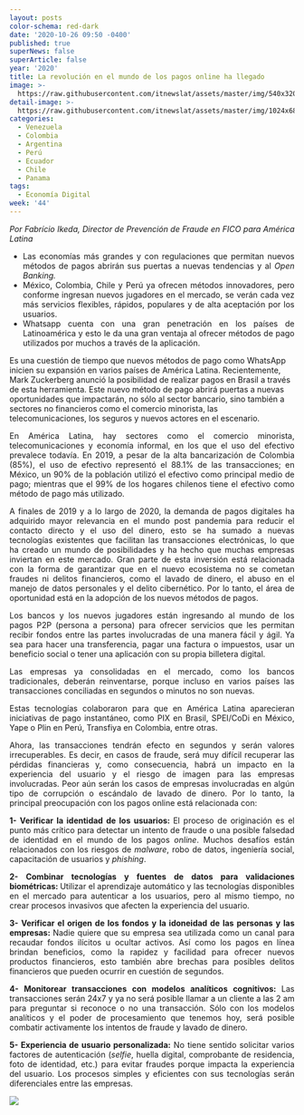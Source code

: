 ```yaml
---
layout: posts
color-schema: red-dark
date: '2020-10-26 09:50 -0400'
published: true
superNews: false
superArticle: false
year: '2020'
title: La revolución en el mundo de los pagos online ha llegado
image: >-
  https://raw.githubusercontent.com/itnewslat/assets/master/img/540x320/Pago-Digital-p.jpg
detail-image: >-
  https://raw.githubusercontent.com/itnewslat/assets/master/img/1024x680/Pago-Digital-g.jpg
categories:
  - Venezuela
  - Colombia
  - Argentina
  - Perú
  - Ecuador
  - Chile
  - Panama
tags:
  - Economía Digital
week: '44'
---
```

<p style="text-align: justify;"><em>Por Fabrício Ikeda, Director de Prevención de Fraude en FICO para América Latina</em></p>

<ul style="text-align: justify;">
	<li>Las economías más grandes y con regulaciones que permitan nuevos métodos de pagos abrirán sus puertas a nuevas tendencias y al <em>Open Banking.</em></li>
	<li>México, Colombia, Chile y Perú ya ofrecen métodos innovadores, pero conforme ingresan nuevos jugadores en el mercado, se verán cada vez más servicios flexibles, rápidos, populares y de alta aceptación por los usuarios.</li>
	<li>Whatsapp cuenta con una gran penetración en los países de Latinoamérica y esto le da una gran ventaja al ofrecer métodos de pago utilizados por muchos a través de la aplicación.</li>
</ul>
Es una cuestión de tiempo que nuevos métodos de pago como WhatsApp inicien su expansión en varios países de América Latina.  Recientemente, Mark Zuckerberg anunció la posibilidad de realizar pagos en Brasil a través de esta herramienta. Este nuevo método de pago abrirá puertas a nuevas oportunidades que impactarán, no sólo al sector bancario, sino también a sectores no financieros como el comercio minorista, las telecomunicaciones, los seguros y nuevos actores en el escenario.
<p style="text-align: justify;">En América Latina, hay sectores como el comercio minorista, telecomunicaciones y economía informal, en los que el uso del efectivo prevalece todavía. En 2019, a pesar de la alta bancarización de Colombia (85%), el uso de efectivo representó el 88.1% de las transacciones; en México, un 90% de la población utilizó el efectivo como principal medio de pago; mientras que el 99% de los hogares chilenos tiene el efectivo como método de pago más utilizado.</p>
<p style="text-align: justify;">A finales de 2019 y a lo largo de 2020, la demanda de pagos digitales ha adquirido mayor relevancia en el mundo post pandemia para reducir el contacto directo y el uso del dinero, esto se ha sumado a nuevas tecnologías existentes que facilitan las transacciones electrónicas, lo que ha creado un mundo de posibilidades y ha hecho que muchas empresas inviertan en este mercado. Gran parte de esta inversión está relacionada con la forma de garantizar que en el nuevo ecosistema no se cometan fraudes ni delitos financieros, como el lavado de dinero, el abuso en el manejo de datos personales y el delito cibernético. Por lo tanto, el área de oportunidad está en la adopción de los nuevos métodos de pagos.</p>
<p style="text-align: justify;">Los bancos y los nuevos jugadores están ingresando al mundo de los pagos P2P (persona a persona) para ofrecer servicios que les permitan recibir fondos entre las partes involucradas de una manera fácil y ágil. Ya sea para hacer una transferencia, pagar una factura o impuestos, usar un beneficio social o tener una aplicación con su propia billetera digital.</p>
<p style="text-align: justify;">Las empresas ya consolidadas en el mercado, como los bancos tradicionales, deberán reinventarse, porque incluso en varios países las transacciones conciliadas en segundos o minutos no son nuevas.</p>
<p style="text-align: justify;">Estas tecnologías colaboraron para que en América Latina aparecieran iniciativas de pago instantáneo, como PIX en Brasil, SPEI/CoDi en México, Yape o Plin en Perú, Transfiya en Colombia, entre otras.</p>
<p style="text-align: justify;">Ahora, las transacciones tendrán efecto en segundos y serán valores irrecuperables. Es decir, en casos de fraude, será muy difícil recuperar las pérdidas financieras y, como consecuencia, habrá un impacto en la experiencia del usuario y el riesgo de imagen para las empresas involucradas. Peor aún serán los casos de empresas involucradas en algún tipo de corrupción o escándalo de lavado de dinero. Por lo tanto, la principal preocupación con los pagos online está relacionada con:</p>
<p style="text-align: justify;"><strong>1-      </strong><strong>Verificar la identidad de los usuarios:  </strong>El proceso de originación es el punto más crítico para detectar un intento de fraude o una posible falsedad de identidad en el mundo de los pagos <em>online</em>. Muchos desafíos están relacionados con los riesgos de <em>malware</em>, robo de datos, ingeniería social, capacitación de usuarios y <em>phishing</em>.</p>
<p style="text-align: justify;"><strong>2-      </strong><strong>Combinar tecnologías y fuentes de datos para validaciones biométricas: </strong>Utilizar el aprendizaje automático y las tecnologías disponibles en el mercado para autenticar a los usuarios, pero al mismo tiempo, no crear procesos invasivos que afecten la experiencia del usuario.</p>
<p style="text-align: justify;"><strong>3-      </strong><strong>Verificar el origen de los fondos y la </strong><strong>idoneidad de las personas y las empresas: </strong>Nadie quiere que su empresa sea utilizada como un canal para recaudar fondos ilícitos u ocultar activos. Así como los pagos en línea brindan beneficios, como la rapidez y facilidad para ofrecer nuevos productos financieros, esto también abre brechas para posibles delitos financieros que pueden ocurrir en cuestión de segundos.</p>
<p style="text-align: justify;"><strong>4-      </strong><strong>Monitorear transacciones con modelos analíticos cognitivos: </strong>Las transacciones serán 24x7 y ya no será posible llamar a un cliente a las 2 am para preguntar si reconoce o no una transacción. Sólo con los modelos analíticos y el poder de procesamiento que tenemos hoy, será posible combatir activamente los intentos de fraude y lavado de dinero.</p>
<p style="text-align: justify;"><strong>5-      </strong><strong>Experiencia de usuario personalizada:</strong> No tiene sentido solicitar varios factores de autenticación (<em>selfie</em>, huella digital, comprobante de residencia, foto de identidad, etc.) para evitar fraudes porque impacta la experiencia del usuario. Los procesos simples y eficientes con sus tecnologías serán diferenciales entre las empresas.</p>
<img src="https://tracker.metricool.com/c3po.jpg?hash=56f88a41e39ab42c063cc51676587a04"/>